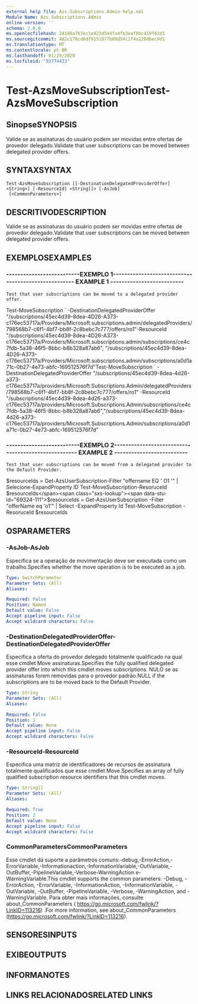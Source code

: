 ```yaml
---
external help file: Azs.Subscriptions.Admin-help.xml
Module Name: Azs.Subscriptions.Admin
online version: ''
schema: 2.0.0
ms.openlocfilehash: 24108a767ec1e423d544fa4fb3eaf8bc419f62d1
ms.sourcegitcommit: 4d2c178cd6df9151877b08d54c1f4a228dbec9d1
ms.translationtype: MT
ms.contentlocale: pt-BR
ms.lasthandoff: 01/29/2020
ms.locfileid: "93774433"
---
```

# <span data-ttu-id="69324-101">Test-AzsMoveSubscription</span><span class="sxs-lookup"><span data-stu-id="69324-101">Test-AzsMoveSubscription</span></span>

## <span data-ttu-id="69324-102">Sinopse</span><span class="sxs-lookup"><span data-stu-id="69324-102">SYNOPSIS</span></span>
<span data-ttu-id="69324-103">Valide se as assinaturas do usuário podem ser movidas entre ofertas de provedor delegado.</span><span class="sxs-lookup"><span data-stu-id="69324-103">Validate that user subscriptions can be moved between delegated provider offers.</span></span>

## <span data-ttu-id="69324-104">SYNTAX</span><span class="sxs-lookup"><span data-stu-id="69324-104">SYNTAX</span></span>

```
Test-AzsMoveSubscription [[-DestinationDelegatedProviderOffer] <String>] [-ResourceId] <String[]> [-AsJob]
 [<CommonParameters>]
```

## <span data-ttu-id="69324-105">DESCRITIVO</span><span class="sxs-lookup"><span data-stu-id="69324-105">DESCRIPTION</span></span>
<span data-ttu-id="69324-106">Valide se as assinaturas do usuário podem ser movidas entre ofertas de provedor delegado.</span><span class="sxs-lookup"><span data-stu-id="69324-106">Validate that user subscriptions can be moved between delegated provider offers.</span></span>

## <span data-ttu-id="69324-107">EXEMPLOS</span><span class="sxs-lookup"><span data-stu-id="69324-107">EXAMPLES</span></span>

### <span data-ttu-id="69324-108">--------------------------EXEMPLO 1--------------------------</span><span class="sxs-lookup"><span data-stu-id="69324-108">-------------------------- EXAMPLE 1 --------------------------</span></span>
```
Test that user subscriptions can be moved to a delegated provider offer.
```

<span data-ttu-id="69324-109">Test-MoveSubscription \` -DestinationDelegatedProviderOffer "/subscriptions/45ec4d39-8dea-4D26-A373-c176ec53717a/Providers/Microsoft.subscriptions.admin/delegatedProviders/798568b7-c6f1-4bf7-bb8f-2c8bebc7c777/offers/ro1"-ResourceId "/subscriptions/45ec4d39-8dea-4D26-A373-c176ec53717a/Providers/Microsoft.subscriptions.admin/subscriptions/ce4c7fdb-5a38-46f5-8bbc-b8b328a87ab6", "/subscriptions/45ec4d39-8dea-4D26-A373-c176ec53717a/Providers/Microsoft.subscriptions.admin/subscriptions/a0d1a71c-0b27-4e73-abfc-169512576f7d"</span><span class="sxs-lookup"><span data-stu-id="69324-109">Test-MoveSubscription \` -DestinationDelegatedProviderOffer "/subscriptions/45ec4d39-8dea-4d26-a373-c176ec53717a/providers/Microsoft.Subscriptions.Admin/delegatedProviders/798568b7-c6f1-4bf7-bb8f-2c8bebc7c777/offers/ro1" -ResourceId "/subscriptions/45ec4d39-8dea-4d26-a373-c176ec53717a/providers/Microsoft.Subscriptions.Admin/subscriptions/ce4c7fdb-5a38-46f5-8bbc-b8b328a87ab6","/subscriptions/45ec4d39-8dea-4d26-a373-c176ec53717a/providers/Microsoft.Subscriptions.Admin/subscriptions/a0d1a71c-0b27-4e73-abfc-169512576f7d"</span></span>

### <span data-ttu-id="69324-110">--------------------------EXEMPLO 2--------------------------</span><span class="sxs-lookup"><span data-stu-id="69324-110">-------------------------- EXAMPLE 2 --------------------------</span></span>
```
Test that user subscriptions can be moved from a delegated provider to the Default Provider.
```

<span data-ttu-id="69324-111">$resourceIds = Get-AzsUserSubscription-Filter "offername EQ ' O1 '" | Selecione-ExpandProperty ID Test-MoveSubscription-ResoruceId $resourceIds</span><span class="sxs-lookup"><span data-stu-id="69324-111">$resourceIds = Get-AzsUserSubscription -Filter "offerName eq 'o1'" | Select -ExpandProperty Id Test-MoveSubscription -ResoruceId $resourceIds</span></span>

## <span data-ttu-id="69324-112">OS</span><span class="sxs-lookup"><span data-stu-id="69324-112">PARAMETERS</span></span>

### <span data-ttu-id="69324-113">-AsJob</span><span class="sxs-lookup"><span data-stu-id="69324-113">-AsJob</span></span>
<span data-ttu-id="69324-114">Especifica se a operação de movimentação deve ser executada como um trabalho.</span><span class="sxs-lookup"><span data-stu-id="69324-114">Specifies whether the move operation is to be executed as a job.</span></span>

```yaml
Type: SwitchParameter
Parameter Sets: (All)
Aliases:

Required: False
Position: Named
Default value: False
Accept pipeline input: False
Accept wildcard characters: False
```

### <span data-ttu-id="69324-115">-DestinationDelegatedProviderOffer</span><span class="sxs-lookup"><span data-stu-id="69324-115">-DestinationDelegatedProviderOffer</span></span>
<span data-ttu-id="69324-116">Especifica a oferta do provedor delegado totalmente qualificado na qual esse cmdlet Move assinaturas.</span><span class="sxs-lookup"><span data-stu-id="69324-116">Specifies the fully qualified delegated provider offer into which this cmdlet moves subscriptions.</span></span>
<span data-ttu-id="69324-117">NULO se as assinaturas forem removidas para o provedor padrão.</span><span class="sxs-lookup"><span data-stu-id="69324-117">NULL if the subscriptions are to be moved back to the Default Provider.</span></span>

```yaml
Type: String
Parameter Sets: (All)
Aliases:

Required: False
Position: 1
Default value: None
Accept pipeline input: False
Accept wildcard characters: False
```

### <span data-ttu-id="69324-118">-ResourceId</span><span class="sxs-lookup"><span data-stu-id="69324-118">-ResourceId</span></span>
<span data-ttu-id="69324-119">Especifica uma matriz de identificadores de recursos de assinatura totalmente qualificados que esse cmdlet Move.</span><span class="sxs-lookup"><span data-stu-id="69324-119">Specifies an array of fully qualified subscription resource identifiers that this cmdlet moves.</span></span>

```yaml
Type: String[]
Parameter Sets: (All)
Aliases:

Required: True
Position: 2
Default value: None
Accept pipeline input: False
Accept wildcard characters: False
```

### <span data-ttu-id="69324-120">CommonParameters</span><span class="sxs-lookup"><span data-stu-id="69324-120">CommonParameters</span></span>
<span data-ttu-id="69324-121">Esse cmdlet dá suporte a parâmetros comuns:-debug,-ErrorAction,-ErrorVariable,-Informationaction,-InformationVariable,-OutVariable,-OutBuffer,-PipelineVariable,-Verbose-WarningAction e-WarningVariable.</span><span class="sxs-lookup"><span data-stu-id="69324-121">This cmdlet supports the common parameters: -Debug, -ErrorAction, -ErrorVariable, -InformationAction, -InformationVariable, -OutVariable, -OutBuffer, -PipelineVariable, -Verbose, -WarningAction, and -WarningVariable.</span></span> <span data-ttu-id="69324-122">Para obter mais informações, consulte about_CommonParameters ( https://go.microsoft.com/fwlink/?LinkID=113216) .</span><span class="sxs-lookup"><span data-stu-id="69324-122">For more information, see about_CommonParameters (https://go.microsoft.com/fwlink/?LinkID=113216).</span></span>

## <span data-ttu-id="69324-123">SENSORES</span><span class="sxs-lookup"><span data-stu-id="69324-123">INPUTS</span></span>

## <span data-ttu-id="69324-124">EXIBE</span><span class="sxs-lookup"><span data-stu-id="69324-124">OUTPUTS</span></span>

## <span data-ttu-id="69324-125">INFORMA</span><span class="sxs-lookup"><span data-stu-id="69324-125">NOTES</span></span>

## <span data-ttu-id="69324-126">LINKS RELACIONADOS</span><span class="sxs-lookup"><span data-stu-id="69324-126">RELATED LINKS</span></span>

